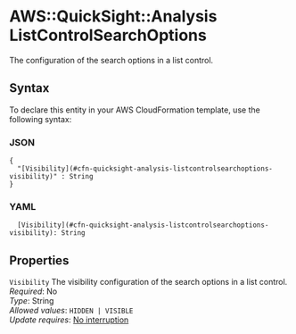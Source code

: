 # AWS::QuickSight::Analysis ListControlSearchOptions<a name="aws-properties-quicksight-analysis-listcontrolsearchoptions"></a>

The configuration of the search options in a list control\.

## Syntax<a name="aws-properties-quicksight-analysis-listcontrolsearchoptions-syntax"></a>

To declare this entity in your AWS CloudFormation template, use the following syntax:

### JSON<a name="aws-properties-quicksight-analysis-listcontrolsearchoptions-syntax.json"></a>

```
{
  "[Visibility](#cfn-quicksight-analysis-listcontrolsearchoptions-visibility)" : String
}
```

### YAML<a name="aws-properties-quicksight-analysis-listcontrolsearchoptions-syntax.yaml"></a>

```
  [Visibility](#cfn-quicksight-analysis-listcontrolsearchoptions-visibility): String
```

## Properties<a name="aws-properties-quicksight-analysis-listcontrolsearchoptions-properties"></a>

`Visibility`  <a name="cfn-quicksight-analysis-listcontrolsearchoptions-visibility"></a>
The visibility configuration of the search options in a list control\.  
*Required*: No  
*Type*: String  
*Allowed values*: `HIDDEN | VISIBLE`  
*Update requires*: [No interruption](https://docs.aws.amazon.com/AWSCloudFormation/latest/UserGuide/using-cfn-updating-stacks-update-behaviors.html#update-no-interrupt)